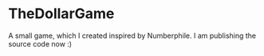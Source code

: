 # TheDollarGame
A small game, which I created inspired by Numberphile. I am publishing the source code now :)
